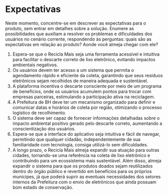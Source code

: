 # Expectativas

Neste momento, concentre-se em descrever as expectativas para o produto, sem entrar em detalhes sobre a solução. Enumere as possibilidades que auxiliam a resolver os problemas e dificuldades dos usuários no cenário corrente, respondendo às perguntas: quais são as expectativas em relação ao produto? Aonde você almeja chegar com ele?
1.	Espera-se que o Recicla Mais seja uma ferramenta acessível e intuitiva para facilitar o descarte correto de lixo eletrônico, evitando impactos ambientais negativos. 
2.	Os usuários devem ter acesso a um sistema que permita o agendamento rápido e eficiente da coleta, garantindo que seus resíduos eletrônicos sejam recolhidos de maneira adequada e sustentável. 
3.	A plataforma incentiva o descarte consciente por meio de um programa de benefícios, onde os usuários acumulem pontos para trocar com empresas parceiras, estimulando a participação ativa na reciclagem. 
4.	A Prefeitura de BH deve ter um mecanismo organizado para definir e comunicar datas e horários de coleta por região, otimizando o processo logístico de recolhimento. 
5.	O sistema deve ser capaz de fornecer informações detalhadas sobre o impacto ambiental positivo gerado pelo descarte correto, aumentando a conscientização dos usuários. 
6.	Espera-se que a interface do aplicativo seja intuitiva e fácil de navegar, permitindo que qualquer cidadão, independentemente de sua familiaridade com tecnologia, consiga utilizá-lo sem dificuldades. 
7.	A longo prazo, o Recicla Mais almeja expandir sua atuação para outras cidades, tornando-se uma referência na coleta de lixo eletrônico e contribuindo para um ecossistema mais sustentável. Além disso, almeja expandir o sistema para que os produtos doados sejam reutilizados dentro do órgão público e revertido em benefícios para os próprios munícipes, já que poderá suprir as eventuais necessidades dos setores internos da Prefeitura com o envio de eletrônicos que ainda possuam bom estado de conservação.


